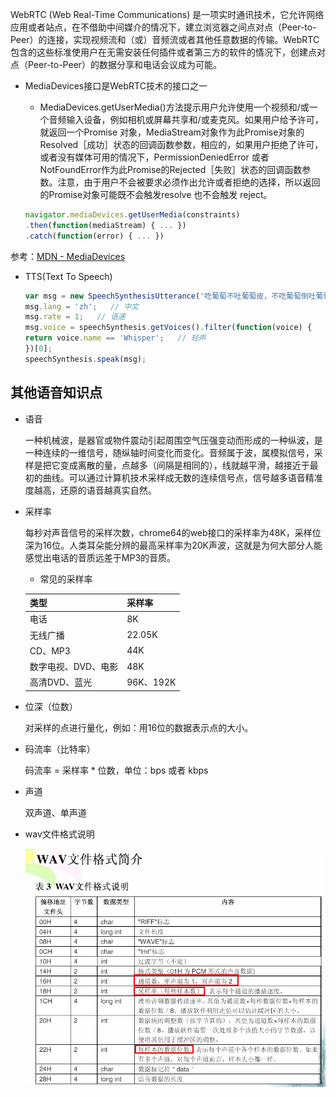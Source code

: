 WebRTC (Web Real-Time Communications) 是一项实时通讯技术，它允许网络应用或者站点，在不借助中间媒介的情况下，建立浏览器之间点对点（Peer-to-Peer）的连接，实现视频流和（或）音频流或者其他任意数据的传输。WebRTC包含的这些标准使用户在无需安装任何插件或者第三方的软件的情况下，创建点对点（Peer-to-Peer）的数据分享和电话会议成为可能。

* MediaDevices接口是WebRTC技术的接口之一

    - MediaDevices.getUserMedia()方法提示用户允许使用一个视频和/或一个音频输入设备，例如相机或屏幕共享和/或麦克风。如果用户给予许可，就返回一个Promise 对象，MediaStream对象作为此Promise对象的Resolved［成功］状态的回调函数参数，相应的，如果用户拒绝了许可，或者没有媒体可用的情况下，PermissionDeniedError 或者NotFoundError作为此Promise的Rejected［失败］状态的回调函数参数。注意，由于用户不会被要求必须作出允许或者拒绝的选择，所以返回的Promise对象可能既不会触发resolve 也不会触发 reject。

    ```js
    navigator.mediaDevices.getUserMedia(constraints)
    .then(function(mediaStream) { ... })
    .catch(function(error) { ... })
    ```

参考：[MDN - MediaDevices](https://developer.mozilla.org/zh-CN/docs/Web/API/MediaDevices/getUserMedia)

* TTS(Text To Speech)

  ```js
  var msg = new SpeechSynthesisUtterance('吃葡萄不吐葡萄皮，不吃葡萄倒吐葡萄皮！');
  msg.lang = 'zh';   // 中文
  msg.rate = 1;   // 语速
  msg.voice = speechSynthesis.getVoices().filter(function(voice) {
  return voice.name == 'Whisper';   // 轻声
  })[0];
  speechSynthesis.speak(msg);
  ```

## 其他语音知识点

* 语音

  一种机械波，是器官或物件震动引起周围空气压强变动而形成的一种纵波，是一种连续的一维信号，随纵轴时间变化而变化。音频属于波，属模拟信号，采样是把它变成离散的量，点越多（间隔是相同的），线就越平滑，越接近于最初的曲线。可以通过计算机技术采样成无数的连续信号点，信号越多语音精准度越高，还原的语音越真实自然。

* 采样率

  每秒对声音信号的采样次数，chrome64的web接口的采样率为48K，采样位深为16位。人类耳朵能分辨的最高采样率为20K声波，这就是为何大部分人能感觉出电话的音质远差于MP3的音质。

  - 常见的采样率

  |   类型   |  采样率  |
  | -------- | ------- |
  |    电话   |    8K   |
  |  无线广播  |  22.05K |
  |  CD、MP3  |    44K   |
  | 数字电视、DVD、电影 | 48K |
  | 高清DVD、蓝光 | 96K、192K |

* 位深（位数）

  对采样的点进行量化，例如：用16位的数据表示点的大小。

* 码流率（比特率）

  码流率 = 采样率 * 位数，单位：bps 或者 kbps

* 声道

  双声道、单声道

* wav文件格式说明

  ![wav文件格式说明](./images/wav.jpg)